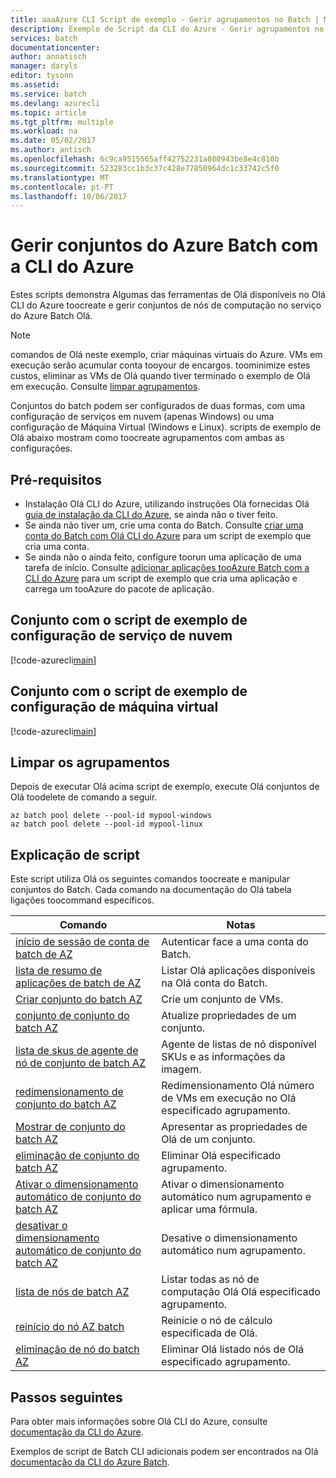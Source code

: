 ```yaml
---
title: aaaAzure CLI Script de exemplo - Gerir agrupamentos no Batch | Microsoft Docs
description: Exemplo de Script da CLI do Azure - Gerir agrupamentos no Batch
services: batch
documentationcenter: 
author: annatisch
manager: daryls
editor: tysonn
ms.assetid: 
ms.service: batch
ms.devlang: azurecli
ms.topic: article
ms.tgt_pltfrm: multiple
ms.workload: na
ms.date: 05/02/2017
ms.author: antisch
ms.openlocfilehash: 6c9ca9515565aff42752231a080943be8e4c810b
ms.sourcegitcommit: 523283cc1b3c37c428e77850964dc1c33742c5f0
ms.translationtype: MT
ms.contentlocale: pt-PT
ms.lasthandoff: 10/06/2017
---
```

# <a name="managing-azure-batch-pools-with-azure-cli"></a>Gerir conjuntos do Azure Batch com a CLI do Azure

Estes scripts demonstra Algumas das ferramentas de Olá disponíveis no Olá CLI do Azure toocreate e gerir conjuntos de nós de computação no serviço do Azure Batch Olá.

> [!NOTE]
> comandos de Olá neste exemplo, criar máquinas virtuais do Azure. VMs em execução serão acumular conta tooyour de encargos. toominimize estes custos, eliminar as VMs de Olá quando tiver terminado o exemplo de Olá em execução. Consulte [limpar agrupamentos](#clean-up-pools).

Conjuntos do batch podem ser configurados de duas formas, com uma configuração de serviços em nuvem (apenas Windows) ou uma configuração de Máquina Virtual (Windows e Linux). scripts de exemplo de Olá abaixo mostram como toocreate agrupamentos com ambas as configurações.

## <a name="prerequisites"></a>Pré-requisitos

- Instalação Olá CLI do Azure, utilizando instruções Olá fornecidas Olá [guia de instalação da CLI do Azure](https://docs.microsoft.com/cli/azure/install-azure-cli), se ainda não o tiver feito.
- Se ainda não tiver um, crie uma conta do Batch. Consulte [criar uma conta do Batch com Olá CLI do Azure](https://docs.microsoft.com/azure/batch/scripts/batch-cli-sample-create-account) para um script de exemplo que cria uma conta.
- Se ainda não o ainda feito, configure toorun uma aplicação de uma tarefa de início. Consulte [adicionar aplicações tooAzure Batch com a CLI do Azure](https://docs.microsoft.com/azure/batch/scripts/batch-cli-sample-add-application) para um script de exemplo que cria uma aplicação e carrega um tooAzure do pacote de aplicação.

## <a name="pool-with-cloud-service-configuration-sample-script"></a>Conjunto com o script de exemplo de configuração de serviço de nuvem

[!code-azurecli[main](../../../cli_scripts/batch/manage-pool/manage-pool-windows.sh "Manage Cloud Services Pools")]

## <a name="pool-with-virtual-machine-configuration-sample-script"></a>Conjunto com o script de exemplo de configuração de máquina virtual

[!code-azurecli[main](../../../cli_scripts/batch/manage-pool/manage-pool-linux.sh "Manage Virtual Machine Pools")]

## <a name="clean-up-pools"></a>Limpar os agrupamentos

Depois de executar Olá acima script de exemplo, execute Olá conjuntos de Olá toodelete de comando a seguir.
```azurecli
az batch pool delete --pool-id mypool-windows
az batch pool delete --pool-id mypool-linux
```

## <a name="script-explanation"></a>Explicação de script

Este script utiliza Olá os seguintes comandos toocreate e manipular conjuntos do Batch.
Cada comando na documentação do Olá tabela ligações toocommand específicos.

| Comando | Notas |
|---|---|
| [início de sessão de conta de batch de AZ](https://docs.microsoft.com/cli/azure/batch/account#login) | Autenticar face a uma conta do Batch.  |
| [lista de resumo de aplicações de batch de AZ](https://docs.microsoft.com/cli/azure/batch/application/summary#list) | Listar Olá aplicações disponíveis na Olá conta do Batch.  |
| [Criar conjunto do batch AZ](https://docs.microsoft.com/cli/azure/batch/pool#create) | Crie um conjunto de VMs.  |
| [conjunto de conjunto do batch AZ](https://docs.microsoft.com/cli/azure/batch/pool#set) | Atualize propriedades de um conjunto.  |
| [lista de skus de agente de nó de conjunto de batch AZ](https://docs.microsoft.com/cli/azure/batch/pool/node-agent-skus#list) | Agente de listas de nó disponível SKUs e as informações da imagem.  |
| [redimensionamento de conjunto do batch AZ](https://docs.microsoft.com/cli/azure/batch/pool#resize) | Redimensionamento Olá número de VMs em execução no Olá especificado agrupamento.  |
| [Mostrar de conjunto do batch AZ](https://docs.microsoft.com/cli/azure/batch/pool#show) | Apresentar as propriedades de Olá de um conjunto.  |
| [eliminação de conjunto do batch AZ](https://docs.microsoft.com/cli/azure/batch/pool#delete) | Eliminar Olá especificado agrupamento.  |
| [Ativar o dimensionamento automático de conjunto do batch AZ](https://docs.microsoft.com/cli/azure/batch/pool/autoscale#enable) | Ativar o dimensionamento automático num agrupamento e aplicar uma fórmula.  |
| [desativar o dimensionamento automático de conjunto do batch AZ](https://docs.microsoft.com/cli/azure/batch/pool/autoscale#disable) | Desative o dimensionamento automático num agrupamento.  |
| [lista de nós de batch AZ](https://docs.microsoft.com/cli/azure/batch/node#list) | Listar todas as nó de computação Olá Olá especificado agrupamento.  |
| [reinício do nó AZ batch](https://docs.microsoft.com/cli/azure/batch/node#reboot) | Reinicie o nó de cálculo especificada de Olá.  |
| [eliminação de nó do batch AZ](https://docs.microsoft.com/cli/azure/batch/node#delete) | Eliminar Olá listado nós de Olá especificado agrupamento.  |

## <a name="next-steps"></a>Passos seguintes

Para obter mais informações sobre Olá CLI do Azure, consulte [documentação da CLI do Azure](https://docs.microsoft.com/cli/azure/overview).

Exemplos de script de Batch CLI adicionais podem ser encontrados na Olá [documentação da CLI do Azure Batch](../batch-cli-samples.md).


